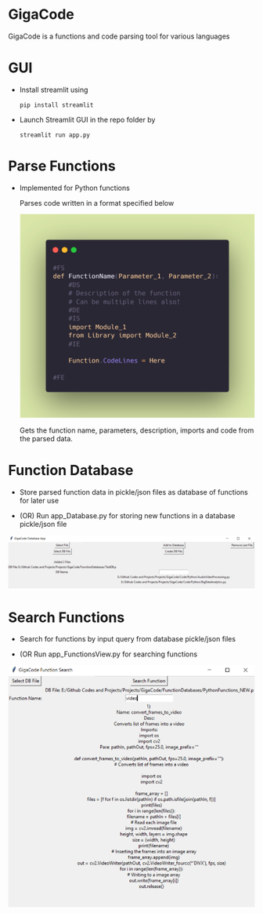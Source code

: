 # GigaCode
 GigaCode is a functions and code parsing tool for various languages

# GUI
 - Install streamlit using
   ```
   pip install streamlit
   ```
 - Launch Streamlit GUI in the repo folder by
   ```
   streamlit run app.py
   ```

# Parse Functions
   
   - Implemented for Python functions
   
     Parses code written in a format specified below

     ![Python Format](DocImages/FunctionStandardFormat_1.png)
    
     Gets the function name, parameters, description, imports and code from the parsed data.

# Function Database

   - Store parsed function data in pickle/json files as database of functions for later use

   - (OR) Run app_Database.py for storing new functions in a database pickle/json file

   ![Database App](DocImages/DatabaseApp_1.PNG)

# Search Functions

   - Search for functions by input query from database pickle/json files

   - (OR Run app_FunctionsView.py for searching functions

   ![Search App](DocImages/SearchApp_1.PNG)